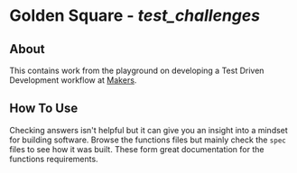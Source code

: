# Golden Square - _test_challenges_

## About
This contains work from the playground on developing a Test Driven Development workflow at [Makers](https://makers.tech/).

## How To Use
Checking answers isn't helpful but it can give you an insight into a mindset for building software. Browse the functions files but mainly check the `spec` files to see how it was built. These form great documentation for the functions requirements.
